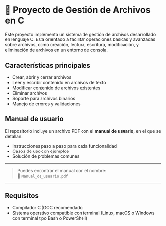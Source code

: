 # 📂 Proyecto de Gestión de Archivos en C

Este proyecto implementa un sistema de gestión de archivos desarrollado en lenguaje C. Está orientado a facilitar operaciones básicas y avanzadas sobre archivos, como creación, lectura, escritura, modificación, y eliminación de archivos en un entorno de consola.

## Características principales

- Crear, abrir y cerrar archivos
- Leer y escribir contenido en archivos de texto
- Modificar contenido de archivos existentes
- Eliminar archivos
- Soporte para archivos binarios
- Manejo de errores y validaciones

## Manual de usuario

El repositorio incluye un archivo PDF con el **manual de usuario**, en el que se detallan:

- Instrucciones paso a paso para cada funcionalidad
- Casos de uso con ejemplos
- Solución de problemas comunes

---
> Puedes encontrar el manual con el nombre:  
📄 `Manual_de_usuario.pdf`

---

##  Requisitos

- Compilador C (GCC recomendado)
- Sistema operativo compatible con terminal (Linux, macOS o Windows con terminal tipo Bash o PowerShell)
